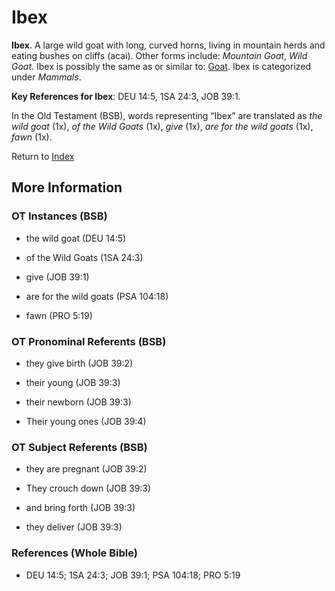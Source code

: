 # Ibex
**Ibex**. 
A large wild goat with long, curved horns, living in mountain herds and eating bushes on cliffs (acai). 
Other forms include: 
*Mountain Goat*, *Wild Goat*. 
Ibex is possibly the same as or similar to: 
[Goat](Goat.md). 
Ibex is categorized under _Mammals_. 


**Key References for Ibex**: 
DEU 14:5, 1SA 24:3, JOB 39:1. 


In the Old Testament (BSB), words representing “Ibex” are translated as 
*the wild goat* (1x), *of the Wild Goats* (1x), *give* (1x), *are for the wild goats* (1x), *fawn* (1x). 




Return to [Index](00-Index.md)

## More Information

### OT Instances (BSB)

* the wild goat (DEU 14:5)

* of the Wild Goats (1SA 24:3)

* give (JOB 39:1)

* are for the wild goats (PSA 104:18)

* fawn (PRO 5:19)



### OT Pronominal Referents (BSB)

* they give birth (JOB 39:2)

* their young (JOB 39:3)

* their newborn (JOB 39:3)

* Their young ones (JOB 39:4)



### OT Subject Referents (BSB)

* they are pregnant (JOB 39:2)

* They crouch down (JOB 39:3)

* and bring forth (JOB 39:3)

* they deliver (JOB 39:3)



### References (Whole Bible)

* DEU 14:5; 1SA 24:3; JOB 39:1; PSA 104:18; PRO 5:19



